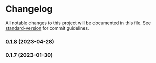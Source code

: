 # Changelog

All notable changes to this project will be documented in this file. See [standard-version](https://github.com/conventional-changelog/standard-version) for commit guidelines.

### [0.1.8](https://github.com/alexandrelamberty/banking-lib-demo/compare/v0.1.7...v0.1.8) (2023-04-28)

### 0.1.7 (2023-01-30)
